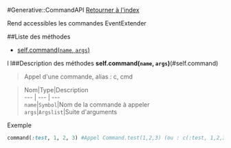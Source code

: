 #Generative::CommandAPI
[Retourner à l'index](README.md)

Rend accessibles les commandes EventExtender

##Liste des méthodes
*    [self.command(`name`, `args`)](#self.command)

l
l##Description des méthodes
**self.command(`name`, `args`)**(#self.command)

> Appel d'une commande, alias : c, cmd

  
> Nom|Type|Description  
--- | --- | ---  
`name`|`Symbol`|Nom de la commande à appeler  
`args`|`Argslist`|Suite d'arguments  




Exemple  
```ruby  
command(:test, 1, 2, 3) #Appel Command.test(1,2,3) (ou : c(:test, 1,2,3) ou cmd(:test, 1,2,3)  
```



